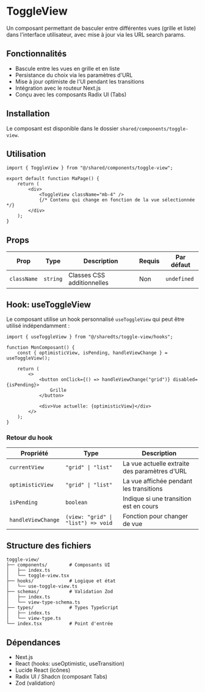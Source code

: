 # ToggleView

Un composant permettant de basculer entre différentes vues (grille et liste) dans l'interface utilisateur, avec mise à jour via les URL search params.

## Fonctionnalités

- Bascule entre les vues en grille et en liste
- Persistance du choix via les paramètres d'URL
- Mise à jour optimiste de l'UI pendant les transitions
- Intégration avec le routeur Next.js
- Conçu avec les composants Radix UI (Tabs)

## Installation

Le composant est disponible dans le dossier `shared/components/toggle-view`.

## Utilisation

```tsx
import { ToggleView } from "@/shared/components/toggle-view";

export default function MaPage() {
	return (
		<div>
			<ToggleView className="mb-4" />
			{/* Contenu qui change en fonction de la vue sélectionnée */}
		</div>
	);
}
```

## Props

| Prop        | Type     | Description                | Requis | Par défaut  |
| ----------- | -------- | -------------------------- | ------ | ----------- |
| `className` | `string` | Classes CSS additionnelles | Non    | `undefined` |

## Hook: useToggleView

Le composant utilise un hook personnalisé `useToggleView` qui peut être utilisé indépendamment :

```tsx
import { useToggleView } from "@/sharedts/toggle-view/hooks";

function MonComposant() {
	const { optimisticView, isPending, handleViewChange } = useToggleView();

	return (
		<>
			<button onClick={() => handleViewChange("grid")} disabled={isPending}>
				Grille
			</button>

			<div>Vue actuelle: {optimisticView}</div>
		</>
	);
}
```

### Retour du hook

| Propriété          | Type                               | Description                                   |
| ------------------ | ---------------------------------- | --------------------------------------------- |
| `currentView`      | `"grid" \| "list"`                 | La vue actuelle extraite des paramètres d'URL |
| `optimisticView`   | `"grid" \| "list"`                 | La vue affichée pendant les transitions       |
| `isPending`        | `boolean`                          | Indique si une transition est en cours        |
| `handleViewChange` | `(view: "grid" \| "list") => void` | Fonction pour changer de vue                  |

## Structure des fichiers

```
toggle-view/
├── components/        # Composants UI
│   ├── index.ts
│   └── toggle-view.tsx
├── hooks/             # Logique et état
│   └── use-toggle-view.ts
├── schemas/           # Validation Zod
│   ├── index.ts
│   └── view-type-schema.ts
├── types/             # Types TypeScript
│   ├── index.ts
│   └── view-type.ts
└── index.tsx          # Point d'entrée
```

## Dépendances

- Next.js
- React (hooks: useOptimistic, useTransition)
- Lucide React (icônes)
- Radix UI / Shadcn (composant Tabs)
- Zod (validation)
